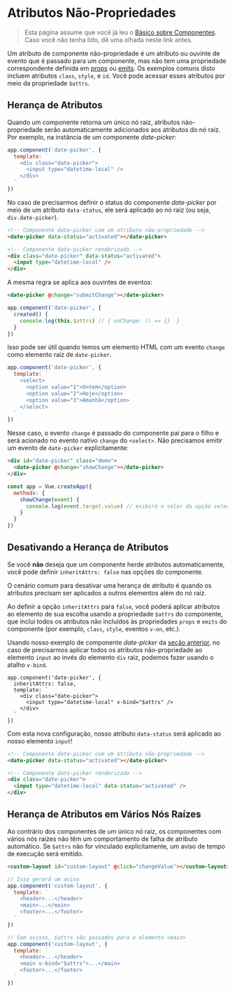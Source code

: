 # Atributos Não-Propriedades

> Esta página assume que você já leu o [Básico sobre Componentes](component-basics.md). Caso você não tenha lido, dê uma olhada neste link antes.
>  
Um atributo de componente não-propriedade é um atributo ou ouvinte de evento que é passado para um componente, mas não tem uma propriedade correspondente definida em [props](component-props.html) ou [emits](component-custom-events.html#defining-custom-events). Os exemplos comuns disto incluem atributos `class`, `style`, e `id`. Você pode acessar esses atributos por meio da propriedade `$attrs`.

## Herança de Atributos

Quando um componente retorna um único nó raiz, atributos não-propriedade serão automaticamente adicionados aos atributos do nó raiz. Por exemplo, na instância de um componente _date-picker_:

```js
app.component('date-picker', {
  template: `
    <div class="date-picker">
      <input type="datetime-local" />
    </div>
  `
})
```

No caso de precisarmos definir o status do componente _date-picker_ por meio de um atributo `data-status`, ele será aplicado ao nó raiz (ou seja, `div.date-picker`).

```html
<!-- Componente date-picker com um atributo não-propriedade -->
<date-picker data-status="activated"></date-picker>

<!-- Componente date-picker renderizado -->
<div class="date-picker" data-status="activated">
  <input type="datetime-local" />
</div>
```

A mesma regra se aplica aos ouvintes de eventos:

```html
<date-picker @change="submitChange"></date-picker>
```

```js
app.component('date-picker', {
  created() {
    console.log(this.$attrs) // { onChange: () => {}  }
  }
})
```

Isso pode ser útil quando temos um elemento HTML com um evento `change` como elemento raiz de `date-picker`.

```js
app.component('date-picker', {
  template: `
    <select>
      <option value="1">Ontem</option>
      <option value="2">Hoje</option>
      <option value="3">Amanhã</option>
    </select>
  `
})
```

Nesse caso, o evento `change` é passado do componente pai para o filho e será acionado no evento nativo `change` do `<select>`. Não precisamos emitir um evento de `date-picker` explicitamente:

```html
<div id="date-picker" class="demo">
  <date-picker @change="showChange"></date-picker>
</div>
```

```js
const app = Vue.createApp({
  methods: {
    showChange(event) {
      console.log(event.target.value) // exibirá o valor da opção selecionada
    }
  }
})
```

## Desativando a Herança de Atributos

Se você **não** deseja que um componente herde atributos automaticamente, você pode definir `inheritAttrs: false` nas opções do componente.

O cenário comum para desativar uma herança de atributo é quando os atributos precisam ser aplicados a outros elementos além do nó raiz.

Ao definir a opção `inheritAttrs` para `false`, você poderá aplicar atributos ao elemento de sua escolha usando a propriedade `$attrs` do componente, que inclui todos os atributos não incluídos às propriedades `props` e `emits` do componente (por exemplo, `class`, `style`, eventos `v-on`, etc.).

Usando nosso exemplo de componente _date-picker_ da [seção anterior](#heranca-de-atributos), no caso de precisarmos aplicar todos os atributos não-propriedade ao elemento `input` ao invés do elemento `div` raiz, podemos fazer usando o atalho `v-bind`.

```js{5}
app.component('date-picker', {
  inheritAttrs: false,
  template: `
    <div class="date-picker">
      <input type="datetime-local" v-bind="$attrs" />
    </div>
  `
})
```

Com esta nova configuração, nosso atributo `data-status` será aplicado ao nosso elemento `input`!

```html
<!-- Componente date-picker com um atributo não-propriedade -->
<date-picker data-status="activated"></date-picker>

<!-- Componente date-picker renderizado -->
<div class="date-picker">
  <input type="datetime-local" data-status="activated" />
</div>
```

## Herança de Atributos em Vários Nós Raízes

Ao contrário dos componentes de um único nó raiz, os componentes com vários nós raízes não têm um comportamento de falha de atributo automático. Se `$attrs` não for vinculado explicitamente, um aviso de tempo de execução será emitido.

```html
<custom-layout id="custom-layout" @click="changeValue"></custom-layout>
```

```js
// Isso gerará um aviso
app.component('custom-layout', {
  template: `
    <header>...</header>
    <main>...</main>
    <footer>...</footer>
  `
})

// Sem avisos, $attrs são passados para o elemento <main>
app.component('custom-layout', {
  template: `
    <header>...</header>
    <main v-bind="$attrs">...</main>
    <footer>...</footer>
  `
})
```
